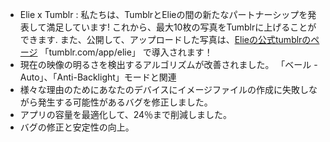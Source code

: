 - Elie x Tumblr : 私たちは、TumblrとElieの間の新たなパートナーシップを発表して満足しています! これから、最大10枚の写真をTumblrに上げることができます. また、公開して、アップロードした写真は、[Elieの公式tumblrのページ](//tumblr.com/app/elie) 「tumblr.com/app/elie」 で導入されます！
- 現在の映像の明るさを検出するアルゴリズムが改善されました。 「ベール - Auto」、「Anti-Backlight」モードと関連
- 様々な理由のためにあなたのデバイスにイメージファイルの作成に失敗しながら発生する可能性があるバグを修正しました。
- アプリの容量を最適化して、24％まで削減しました。
- バグの修正と安定性の向上。